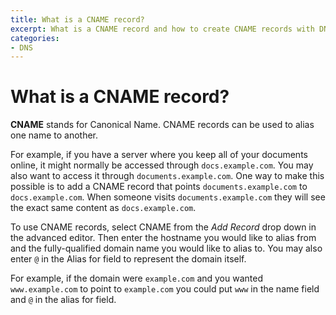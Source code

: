 ```yaml
---
title: What is a CNAME record?
excerpt: What is a CNAME record and how to create CNAME records with DNSimple.
categories:
- DNS
---
```


# What is a CNAME record?

**CNAME** stands for Canonical Name. CNAME records can be used to alias one name to another.

For example, if you have a server where you keep all of your documents online, it might normally be accessed through `docs.example.com`. You may also want to access it through `documents.example.com`. One way to make this possible is to add a CNAME record that points `documents.example.com` to `docs.example.com`. When someone visits `documents.example.com` they will see the exact same content as `docs.example.com`.

To use CNAME records, select CNAME from the *Add Record* drop down in the advanced editor. Then enter the hostname you would like to alias from and the fully-qualified domain name you would like to alias to. You may also enter `@` in the Alias for field to represent the domain itself.

For example, if the domain were `example.com` and you wanted `www.example.com` to point to `example.com` you could put `www` in the name field and `@` in the alias for field.

